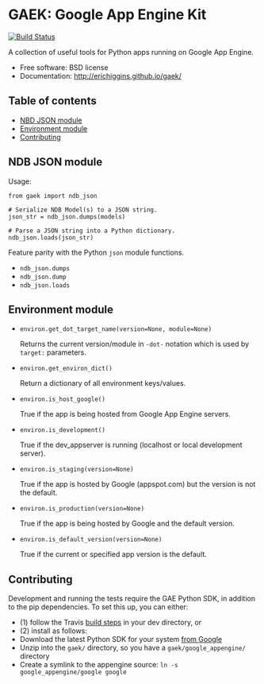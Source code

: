 GAEK: Google App Engine Kit
===============================

[![Build Status](https://travis-ci.org/erichiggins/gaek.svg)](https://travis-ci.org/erichiggins/gaek)


A collection of useful tools for Python apps running on Google App Engine.

* Free software: BSD license
* Documentation: http://erichiggins.github.io/gaek/

## Table of contents

* [NBD JSON module](#ndb-json-module)
* [Environment module](#environment-module)
* [Contributing](#contributing)

NDB JSON module
---------------

Usage:

    from gaek import ndb_json

    # Serialize NDB Model(s) to a JSON string.
    json_str = ndb_json.dumps(models)

    # Parse a JSON string into a Python dictionary.
    ndb_json.loads(json_str)


Feature parity with the Python `json` module functions.

* `ndb_json.dumps`
* `ndb_json.dump`
* `ndb_json.loads`


Environment module
------------------

* `environ.get_dot_target_name(version=None, module=None)`

   Returns the current version/module in `-dot-` notation which is used by `target:` parameters.

* `environ.get_environ_dict()`

   Return a dictionary of all environment keys/values.

* `environ.is_host_google()`

   True if the app is being hosted from Google App Engine servers.

* `environ.is_development()`

   True if the dev_appserver is running (localhost or local development server).

* `environ.is_staging(version=None)`

   True if the app is hosted by Google (appspot.com) but the version is not the default.

* `environ.is_production(version=None)`

   True if the app is being hosted by Google and the default version.

* `environ.is_default_version(version=None)`

   True if the current or specified app version is the default.


Contributing
------------------

Development and running the tests require the GAE Python SDK, in addition to the pip dependencies.
To set this up, you can either:
* (1) follow the Travis [build steps](https://github.com/erichiggins/gaek/blob/master/.travis.yml) in your dev directory,
or
* (2) install as follows:
* Download the latest Python SDK for your system [from Google](https://cloud.google.com/appengine/downloads)
* Unzip into the `gaek/` directory, so you have a `gaek/google_appengine/` directory
* Create a symlink to the appengine source: `ln -s google_appengine/google google`
